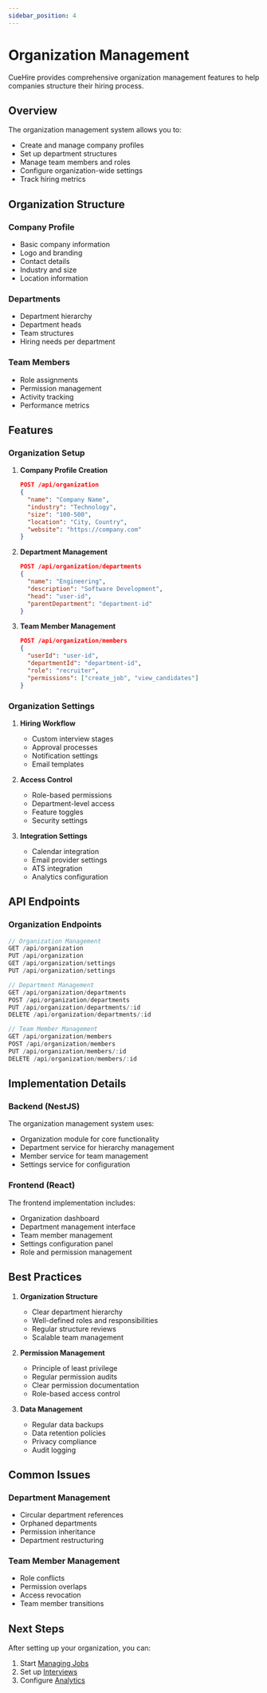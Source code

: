 ```yaml
---
sidebar_position: 4
---
```


# Organization Management

CueHire provides comprehensive organization management features to help companies structure their hiring process.

## Overview

The organization management system allows you to:
- Create and manage company profiles
- Set up department structures
- Manage team members and roles
- Configure organization-wide settings
- Track hiring metrics

## Organization Structure

### Company Profile
- Basic company information
- Logo and branding
- Contact details
- Industry and size
- Location information

### Departments
- Department hierarchy
- Department heads
- Team structures
- Hiring needs per department

### Team Members
- Role assignments
- Permission management
- Activity tracking
- Performance metrics

## Features

### Organization Setup

1. **Company Profile Creation**
   ```json
   POST /api/organization
   {
     "name": "Company Name",
     "industry": "Technology",
     "size": "100-500",
     "location": "City, Country",
     "website": "https://company.com"
   }
   ```

2. **Department Management**
   ```json
   POST /api/organization/departments
   {
     "name": "Engineering",
     "description": "Software Development",
     "head": "user-id",
     "parentDepartment": "department-id"
   }
   ```

3. **Team Member Management**
   ```json
   POST /api/organization/members
   {
     "userId": "user-id",
     "departmentId": "department-id",
     "role": "recruiter",
     "permissions": ["create_job", "view_candidates"]
   }
   ```

### Organization Settings

1. **Hiring Workflow**
   - Custom interview stages
   - Approval processes
   - Notification settings
   - Email templates

2. **Access Control**
   - Role-based permissions
   - Department-level access
   - Feature toggles
   - Security settings

3. **Integration Settings**
   - Calendar integration
   - Email provider settings
   - ATS integration
   - Analytics configuration

## API Endpoints

### Organization Endpoints

```typescript
// Organization Management
GET /api/organization
PUT /api/organization
GET /api/organization/settings
PUT /api/organization/settings

// Department Management
GET /api/organization/departments
POST /api/organization/departments
PUT /api/organization/departments/:id
DELETE /api/organization/departments/:id

// Team Member Management
GET /api/organization/members
POST /api/organization/members
PUT /api/organization/members/:id
DELETE /api/organization/members/:id
```

## Implementation Details

### Backend (NestJS)

The organization management system uses:
- Organization module for core functionality
- Department service for hierarchy management
- Member service for team management
- Settings service for configuration

### Frontend (React)

The frontend implementation includes:
- Organization dashboard
- Department management interface
- Team member management
- Settings configuration panel
- Role and permission management

## Best Practices

1. **Organization Structure**
   - Clear department hierarchy
   - Well-defined roles and responsibilities
   - Regular structure reviews
   - Scalable team management

2. **Permission Management**
   - Principle of least privilege
   - Regular permission audits
   - Clear permission documentation
   - Role-based access control

3. **Data Management**
   - Regular data backups
   - Data retention policies
   - Privacy compliance
   - Audit logging

## Common Issues

### Department Management
- Circular department references
- Orphaned departments
- Permission inheritance
- Department restructuring

### Team Member Management
- Role conflicts
- Permission overlaps
- Access revocation
- Team member transitions

## Next Steps

After setting up your organization, you can:
1. Start [Managing Jobs](./jobs)
2. Set up [Interviews](./interviews)
3. Configure [Analytics](./analytics) 